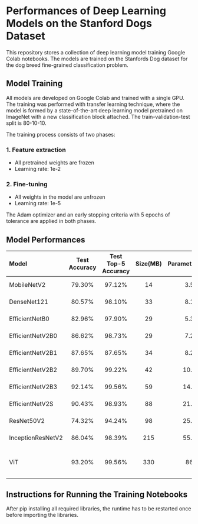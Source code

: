 # Performances of Deep Learning Models on the Stanford Dogs Dataset

This repository stores a collection of deep learning model training Google Colab notebooks. The models are trained on the Stanfords Dog dataset for the dog breed fine-grained classification problem.

## Model Training
All models are developed on Google Colab and trained with a single GPU. The training was performed with transfer learning technique, where the model is formed by a state-of-the-art deep learning model pretrained on ImageNet with a new classification block attached. The train-validation-test split is 80-10-10.

The training process consists of two phases: 
### 1. Feature extraction
* All pretrained weights are frozen
* Learning rate: 1e-2

### 2. Fine-tuning
* All weights in the model are unfrozen
* Learning rate: 1e-5

The Adam optimizer and an early stopping criteria with 5 epochs of tolerance are applied in both phases.

## Model Performances
|Model|Test Accuracy|Test Top-5 Accuracy|Size(MB)|Parameters(M)|Link to Final Model|
|:---   | :---: |:---: |:---: |:---: |:---: |
|MobileNetV2|79.30%|97.12%|14|3.5|[Keras h5](https://drive.google.com/file/d/1-1QRmYuGClWCIzo6l4yUwImkZ-0CuzLD/view?usp=sharing)|
|DenseNet121|80.57%|98.10%|33|8.1|[Keras h5](https://drive.google.com/file/d/1-wY0G44HG5JmdbJ9Y_BZN8bWq350VQ7p/view?usp=sharing)|
|EfficientNetB0|82.96%|97.90%|29|5.3|[Keras h5](https://drive.google.com/file/d/1-y6MP9vumLvdBLR7oaMWkVgIT19lNZKh/view?usp=sharing)|
|EfficientNetV2B0|86.62%|98.73%|29|7.2|[Keras h5](https://drive.google.com/file/d/1-0Lv1QeRTFE7ib1G2Erz4_t5kgOb9ta9/view?usp=sharing)|
|EfficientNetV2B1|87.65%|87.65%|34|8.2|[Keras h5](https://drive.google.com/file/d/1-38BYFkVBnAzahI2naZnwaTFXcAmbP6v/view?usp=sharing)|
|EfficientNetV2B2|89.70%|99.22%|42|10.2|[Keras h5](https://drive.google.com/file/d/1-QdEzFdRRmXOZEcenNIgPhi6ZpYVPsU2/view?usp=sharing)|
|EfficientNetV2B3|92.14%|99.56%|59|14.5|[Keras h5](https://drive.google.com/file/d/1-TU2kCHDXWVyuyVN7z7rOjGTwY8d7QaH/view?usp=sharing)|
|EfficientNetV2S|90.43%|98.93%|88|21.6|[Keras h5](https://drive.google.com/file/d/106Ag7tarebY2yHpDzQq2JiiLl1JjHraa/view?usp=sharing)|
|ResNet50V2|74.32%|94.24%|98|25.6|[Keras h5](https://drive.google.com/file/d/1-GEjKCn_teBjnt3I0RsHwG9fj2r1CMR5/view?usp=sharing)|
|InceptionResNetV2|86.04%|98.39%|215|55.9|[Keras h5](https://drive.google.com/file/d/1-F_0UlhV2vnchfhtoyjXtbmTbfJ_iALi/view?usp=sharing)|
|ViT|93.20%|99.56%|330|86|[PyTorch pt](https://drive.google.com/file/d/1-iRf_hn632MF3-TCni1Fc6dsbH9I0jhS/view?usp=sharing), [Hugging Face](https://huggingface.co/skyau/dog-breed-classifier-vit)|

## Instructions for Running the Training Notebooks
After pip installing all required libraries, the runtime has to be restarted once before importing the libraries. 
